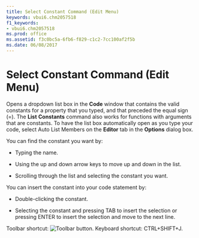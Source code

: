 ```yaml
---
title: Select Constant Command (Edit Menu)
keywords: vbui6.chm2057518
f1_keywords:
- vbui6.chm2057518
ms.prod: office
ms.assetid: f3c0bc5a-6fb6-f829-c1c2-7cc100af2f5b
ms.date: 06/08/2017
---
```



# Select Constant Command (Edit Menu)

Opens a dropdown list box in the **Code** window that contains the valid constants for a property that you typed, and that preceded the equal sign (=). The **List** **Constants** command also works for functions with arguments that are constants. To have the list box automatically open as you type your code, select Auto List Members on the **Editor** tab in the **Options** dialog box.

You can find the constant you want by:




- Typing the name.
    
- Using the up and down arrow keys to move up and down in the list.
    
- Scrolling through the list and selecting the constant you want.
    

You can insert the constant into your code statement by:


- Double-clicking the constant.
    
- Selecting the constant and pressing TAB to insert the selection or pressing ENTER to insert the selection and move to the next line.
    

Toolbar shortcut: 
![Toolbar button](images/tbr_selc_ZA01201740.gif). Keyboard shortcut: CTRL+SHIFT+J.

